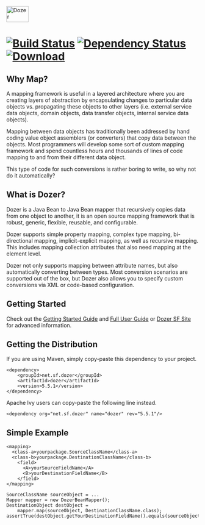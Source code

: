 <a href="http://dozer.sf.net"><img src="http://dozer.sourceforge.net/images/dozer.png" alt="Dozer" width="58" height="42"></a>

[![Build Status](https://api.travis-ci.org/DozerMapper/dozer.png)](https://travis-ci.org/DozerMapper/dozer)
[![Dependency Status](https://www.versioneye.com/user/projects/5325a858ec137554460002e1/badge.png)](https://www.versioneye.com/user/projects/5325a858ec137554460002e1)
[ ![Download](https://api.bintray.com/packages/buzdin/dozer-mapper/dozer/images/download.png) ](https://bintray.com/buzdin/dozer-mapper/dozer/_latestVersion)
================================


Why Map?
--------------------------------
A mapping framework is useful in a layered architecture where you are creating layers of abstraction by encapsulating changes to particular data objects vs. propagating these objects to other layers (i.e. external service data objects, domain objects, data transfer objects, internal service data objects).

Mapping between data objects has traditionally been addressed by hand coding value object assemblers (or converters) that copy data between the objects. Most programmers will develop some sort of custom mapping framework and spend countless hours and thousands of lines of code mapping to and from their different data object.

This type of code for such conversions is rather boring to write, so why not do it automatically?


What is Dozer?
--------------------------------
Dozer is a Java Bean to Java Bean mapper that recursively copies data from one object to another, it is an open source mapping framework that is robust, generic, flexible, reusable, and configurable.

Dozer supports simple property mapping, complex type mapping, bi-directional mapping, implicit-explicit mapping, as well as recursive mapping. This includes mapping collection attributes that also need mapping at the element level.

Dozer not only supports mapping between attribute names, but also automatically converting between types. Most conversion scenarios are supported out of the box, but Dozer also allows you to specify custom conversions via XML or code-based configuration.


Getting Started
--------------------------------
Check out the [Getting Started Guide](http://dozer.sf.net/documentation/gettingstarted.html) and [Full User Guide](http://dozer.sf.net/dozer-user-guide.pdf) or [Dozer SF Site](http://dozer.sf.net) for advanced information.


Getting the Distribution
--------------------------------
If you are using Maven, simply copy-paste this dependency to your project.

    <dependency>
        <groupId>net.sf.dozer</groupId>
        <artifactId>dozer</artifactId>
        <version>5.5.1</version>
    </dependency>

Apache Ivy users can copy-paste the following line instead.

    <dependency org="net.sf.dozer" name="dozer" rev="5.5.1"/>

Simple Example
--------------------------------
    <mapping>
      <class-a>yourpackage.SourceClassName</class-a>
      <class-b>yourpackage.DestinationClassName</class-b>
        <field>
          <A>yourSourceFieldName</A>
          <B>yourDestinationFieldName</B>
        </field>
    </mapping>

    SourceClassName sourceObject = ...
    Mapper mapper = new DozerBeanMapper();
    DestinationObject destObject =
        mapper.map(sourceObject, DestinationClassName.class);
    assertTrue(destObject.getYourDestinationFieldName().equals(sourceObject.getYourSourceFieldName));
